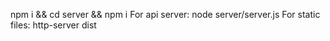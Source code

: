 npm i && cd server && npm i
For api server: node server/server.js
For static files: http-server dist
